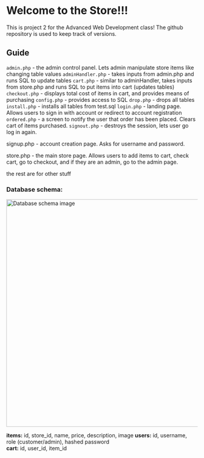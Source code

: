 # Welcome to the Store!!! 

This is project 2 for the Advanced Web Development class!
The github repository is used to keep track of versions.

## Guide
`admin.php` - the admin control panel. Lets admin manipulate store items like changing table values
`adminHandler.php` - takes inputs from admin.php and runs SQL to update tables
`cart.php` - similar to adminHandler, takes inputs from store.php and runs SQL to put items into cart (updates tables)
`checkout.php` - displays total cost of items in cart, and provides means of purchasing
`config.php` - provides access to SQL
`drop.php` - drops all tables
`install.php` - installs all tables from test.sql
`login.php` - landing page. Allows users to sign in with account or redirect to account registration
`ordered.php` - a screen to notify the user that order has been placed. Clears cart of items purchased.
`signout.php` - destroys the session, lets user go log in again.

signup.php - account creation page. Asks for username and password.

store.php - the main store page. Allows users to add items to cart, check cart, go to checkout, and if they are an admin, go to the admin page.

the rest are for other stuff


### Database schema:
<img src="https://github.com/cool-mario/The-Store/assets/50786617/df1b205d-ce21-429d-9d0d-2b0a3817b95e" alt="Database schema image" width="600">

**items:** id, store_id, name, price, description, image
**users:** id, username, role (customer/admin), hashed password  
**cart:** id, user_id, item_id 

